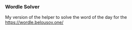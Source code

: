 ### Wordle Solver

My version of the helper to solve the word of the day for the https://wordle.belousov.one/

